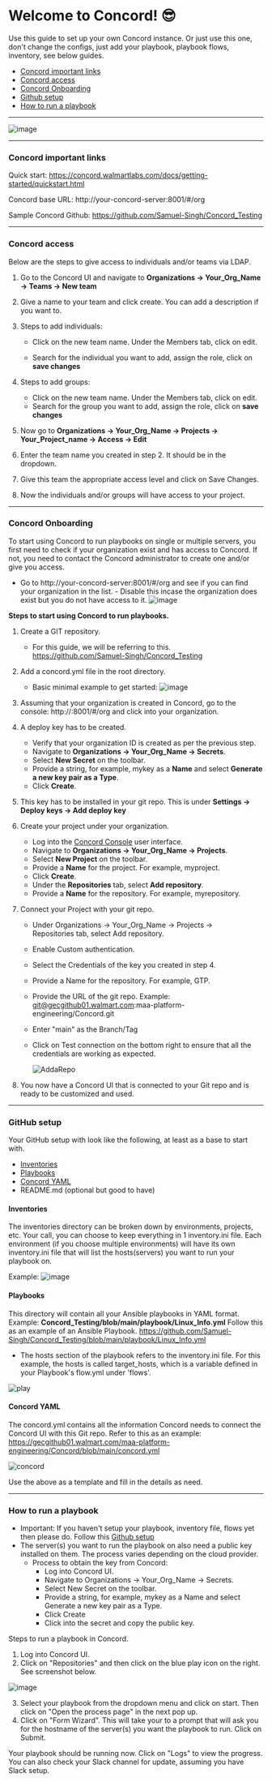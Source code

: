# Welcome to Concord! :sunglasses:
Use this guide to set up your own Concord instance. Or just use this one, don't change the configs, just add your playbook, playbook flows, inventory, see below guides.

- [Concord important links](https://github.com/Samuel-Singh/Concord_Testing/tree/main?tab=readme-ov-file#concord-important-links)
- [Concord access](https://github.com/Samuel-Singh/Concord_Testing/tree/main?tab=readme-ov-file#concord-access)
- [Concord Onboarding](https://github.com/Samuel-Singh/Concord_Testing/tree/main?tab=readme-ov-file#concord-onboarding)
- [Github setup](https://github.com/Samuel-Singh/Concord_Testing/tree/main?tab=readme-ov-file#github-setup)
- [How to run a playbook](https://github.com/Samuel-Singh/Concord_Testing/tree/main?tab=readme-ov-file#how-to-run-a-playbook)

---

![image](https://github.com/user-attachments/assets/e2c97ebe-9136-47ee-8c18-09fba53668a4)

---

### Concord important links
Quick start: https://concord.walmartlabs.com/docs/getting-started/quickstart.html

Concord base URL: http://your-concord-server:8001/#/org

Sample Concord Github: https://github.com/Samuel-Singh/Concord_Testing

---

### Concord access
Below are the steps to give access to individuals and/or teams via LDAP.

1. Go to the Concord UI and navigate to **Organizations → Your_Org_Name → Teams → New team**
2. Give a name to your team and click create. You can add a description if you want to.
3. Steps to add individuals:
     - Click on the new team name. Under the Members tab, click on edit.

     - Search for the individual you want to add, assign the role, click on **save changes**

4. Steps to add groups:
     - Click on the new team name. Under the Members tab, click on edit.
     - Search for the group you want to add, assign the role, click on **save changes**

5. Now go to **Organizations → Your_Org_Name → Projects → Your_Project_name → Access → Edit**

6. Enter the team name you created in step 2. It should be in the dropdown.

7. Give this team the appropriate access level and click on Save Changes.

8. Now the individuals and/or groups will have access to your project.

---

### Concord Onboarding
To start using Concord to run playbooks on single or multiple servers, you first need to check if your organization exist and has access to Concord. If not, you need to contact the Concord administrator to create one and/or give you access.

- Go to http://your-concord-server:8001/#/org and see if you can find your organization in the list.
      - Disable this incase the organization does exist but you do not have access to it. ![image](https://github.com/user-attachments/assets/5ab1656a-6d38-4c94-9a79-8eca6e1ced3f)


**Steps to start using Concord to run playbooks.**
1. Create a GIT repository.
      - For this guide, we will be referring to this. https://github.com/Samuel-Singh/Concord_Testing
2. Add a concord.yml file in the root directory.

      - Basic minimal example to get started: ![image](https://github.com/user-attachments/assets/3b9cd7a6-9ef8-4117-a828-edf013dc7da1)

3. Assuming that your organization is created in Concord, go to the console: http://<your-concord-server>:8001/#/org and click into your organization.
4. A deploy key has to be created.
      - Verify that your organization ID is created as per the previous step.
      - Navigate to **Organizations → Your_Org_Name → Secrets**.
      - Select **New Secret** on the toolbar.
      - Provide a string, for example, mykey as a **Name** and select **Generate a new key pair as a Type**.
      - Click **Create**.
5. This key has to be installed in your git repo. This is under **Settings → Deploy keys → Add deploy key**
6. Create your project under your organization.
      - Log into the [Concord Console](https://concord.prod.walmart.com/#/org) user interface.
      - Navigate to **Organizations → Your_Org_Name → Projects**.
      - Select **New Project** on the toolbar.
      - Provide a **Name** for the project. For example, myproject.
      - Click **Create**.
      - Under the **Repositories** tab, select **Add repository**.
      - Provide a **Name** for the repository. For example, myrepository.
7. Connect your Project with your git repo.
      - Under Organizations → Your_Org_Name → Projects → Repositories tab, select Add repository.
      - Enable Custom authentication.
      - Select the Credentials of the key you created in step 4.
      - Provide a Name for the repository. For example, GTP.
      - Provide the URL of the git repo. Example: git@gecgithub01.walmart.com:maa-platform-engineering/Concord.git
      - Enter "main" as the Branch/Tag
      - Click on Test connection on the bottom right to ensure that all the credentials are working as expected.

        ![AddaRepo](https://github.com/user-attachments/assets/7ca0a716-2b42-4cea-a7f7-3adfb9a1708b)

8. You now have a Concord UI that is connected to your Git repo and is ready to be customized and used.

---

### GitHub setup
Your GitHub setup with look like the following, at least as a base to start with.
- [Inventories](https://github.com/Samuel-Singh/Concord_Testing/blob/main/inventory.ini)
- [Playbooks](https://github.com/Samuel-Singh/Concord_Testing/tree/main/playbook)
- [Concord YAML](https://github.com/Samuel-Singh/Concord_Testing/blob/main/concord.yml)
- README.md (optional but good to have)

#### Inventories
The inventories directory can be broken down by environments, projects, etc. Your call, you can choose to keep everything in 1 inventory.ini file.
Each environment (if you choose multiple environments) will have its own inventory.ini file that will list the hosts(servers) you want to run your playbook on.

Example: ![image](https://github.com/user-attachments/assets/364dfdec-08c6-4aee-81a8-8496b62324df)

#### Playbooks
This directory will contain all your Ansible playbooks in YAML format. Example: **Concord_Testing/blob/main/playbook/Linux_Info.yml**
Follow this as an example of an Ansible Playbook. https://github.com/Samuel-Singh/Concord_Testing/blob/main/playbook/Linux_Info.yml

- The hosts section of the playbook refers to the inventory.ini file. For this example, the hosts is called target_hosts, which is a variable defined in your Playbook's flow.yml under 'flows'.

![play](https://github.com/user-attachments/assets/03ee5831-34dc-4c4c-8cc9-4981e1526bd0)

#### Concord YAML
The concord.yml contains all the information Concord needs to connect the Concord UI with this Git repo.
Refer to this as an example: https://gecgithub01.walmart.com/maa-platform-engineering/Concord/blob/main/concord.yml

![concord](https://github.com/user-attachments/assets/764bc381-32bc-46ef-adcb-ec40de504d22)

Use the above as a template and fill in the details as need.

---

### How to run a playbook
- Important: If you haven't setup your playbook, inventory file, flows yet then please do. Follow this [Github setup](https://github.com/Samuel-Singh/Concord_Testing/tree/main?tab=readme-ov-file#github-setup)
- The server(s) you want to run the playbook on also need a public key installed on them. The process varies depending on the cloud provider.
  - Process to obtain the key from Concord:
    - Log into Concord UI.
    - Navigate to Organizations → Your_Org_Name → Secrets.
    - Select New Secret on the toolbar.
    - Provide a string, for example, mykey as a Name and select Generate a new key pair as a Type.
    - Click Create
    - Click into the secret and copy the public key.

Steps to run a playbook in Concord.
1. Log into Concord UI.
2. Click on "Repositories" and then click on the blue play icon on the right. See screenshot below.

![image](https://github.com/user-attachments/assets/b4ed73bc-6598-4fb6-bdf6-80018160c045)

3. Select your playbook from the dropdown menu and click on start. Then click on "Open the process page" in the next pop up.
4. Click on "Form Wizard". This will take your to a prompt that will ask you for the hostname of the server(s) you want the playbook to run. Click on Submit.

Your playbook should be running now. Click on "Logs" to view the progress. You can also check your Slack channel for update, assuming you have Slack setup.
